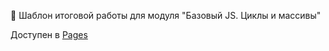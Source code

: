 🚀 Шаблон итоговой работы для модуля "Базовый JS. Циклы и массивы"

Доступен в [Pages](https://git-morozova.github.io/module11/)